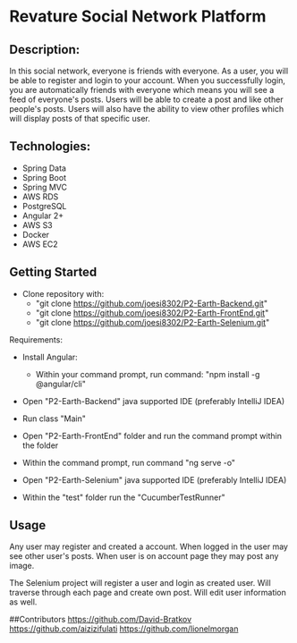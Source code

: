 # Revature Social Network Platform

## Description:
In this social network, everyone is friends with everyone. As a user, you will be able to register and login to your account. 
When you successfully login, you are automatically friends with everyone which means you will see a feed of everyone's posts. 
Users will be able to create a post and like other people's posts. Users will also have the ability to view other profiles 
which will display posts of that specific user.

## Technologies:
- Spring Data 
- Spring Boot 
- Spring MVC 
- AWS RDS 
- PostgreSQL 
- Angular 2+ 
- AWS S3 
- Docker 
- AWS EC2

## Getting Started

- Clone repository with: 
  - "git clone  https://github.com/joesi8302/P2-Earth-Backend.git"
  - "git clone  https://github.com/joesi8302/P2-Earth-FrontEnd.git"
  - "git clone  https://github.com/joesi8302/P2-Earth-Selenium.git"

Requirements:
- Install Angular:
  - Within your command prompt, run command: "npm install -g @angular/cli"

- Open "P2-Earth-Backend" java supported IDE (preferably IntelliJ IDEA)
- Run class "Main"

- Open "P2-Earth-FrontEnd" folder and run the command prompt within the folder
- Within the command prompt, run command "ng serve -o"

- Open "P2-Earth-Selenium" java supported IDE (preferably IntelliJ IDEA) 
- Within the "test" folder run the "CucumberTestRunner"
  
## Usage
Any user may register and created a account.
When logged in the user may see other user's posts.
When user is on account page they may post any image.

The Selenium project will register a user and login as created user. 
Will traverse through each page and create own post.
Will edit user information as well.

##Contributors
https://github.com/David-Bratkov
https://github.com/aizizifulati
https://github.com/lionelmorgan
